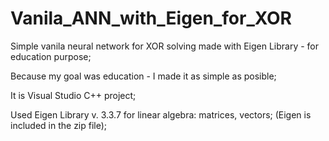 # Vanila_ANN_with_Eigen_for_XOR
Simple vanila neural network for XOR solving made with Eigen Library - for education purpose;

Because my goal was education - I made it as simple as posible;

It is Visual Studio C++ project;

Used Eigen Library v. 3.3.7 for linear algebra: matrices, vectors;
(Eigen is included in the zip file);
